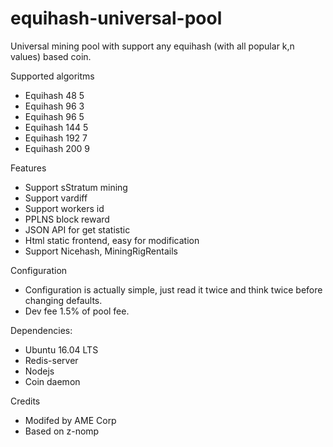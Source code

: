 # equihash-universal-pool
Universal mining pool with support any equihash (with all popular k,n values) based coin.

Supported algoritms 
- Equihash 48 5
- Equihash 96 3
- Equihash 96 5
- Equihash 144 5
- Equihash 192 7
- Equihash 200 9

Features
- Support sStratum mining
- Support vardiff
- Support workers id
- PPLNS block reward
- JSON API for get statistic
- Html static frontend, easy for modification
- Support Nicehash, MiningRigRentails

Configuration
- Configuration is actually simple, just read it twice and think twice before changing defaults.
- Dev fee 1.5% of pool fee.

Dependencies:
- Ubuntu 16.04 LTS
- Redis-server
- Nodejs
- Coin daemon

Credits
- Modifed by AME Corp
- Based on z-nomp
